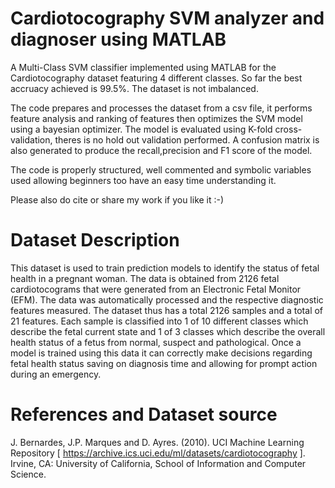 # Cardiotocography SVM analyzer and diagnoser using MATLAB
A Multi-Class SVM classifier implemented using MATLAB for the Cardiotocography dataset featuring 4 different classes. So far the best accruacy achieved is 99.5%. The dataset is not imbalanced.

The code prepares and processes the dataset from a csv file, it performs feature analysis and ranking of features then optimizes the SVM model using a bayesian optimizer. The model is evaluated using K-fold cross-validation, theres is no hold out validation performed. A confusion matrix is also generated to produce the recall,precision and F1 score of the model.

The code is properly structured, well commented and symbolic variables used allowing beginners too have an easy time understanding it.

Please also do cite or share my work if you like it :-)

# Dataset Description
This dataset is used to train prediction models to identify the status of fetal health in a pregnant woman. The data is obtained from 2126 fetal cardiotocograms that were generated from an Electronic Fetal Monitor (EFM).  The data was automatically processed and the respective diagnostic features measured. The dataset thus has a total 2126 samples and a total of 21 features. Each sample is classified into 1 of 10 different classes which describe the fetal current state and 1 of 3 classes which describe the overall health status of a fetus from normal, suspect and pathological. Once a model is trained using this data it can correctly make decisions regarding fetal health status saving on diagnosis time and allowing for prompt action during an emergency. 

# References and Dataset source  
J. Bernardes, J.P. Marques and D. Ayres. (2010). UCI Machine Learning Repository [ https://archive.ics.uci.edu/ml/datasets/cardiotocography ]. Irvine, CA: University of California, School of Information and Computer Science. 
